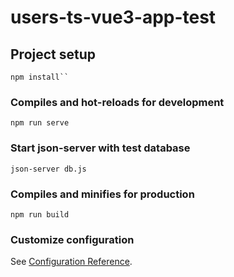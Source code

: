 # users-ts-vue3-app-test

## Project setup
```
npm install``
```

### Compiles and hot-reloads for development
```
npm run serve
```

### Start json-server with test database
```
json-server db.js
```

### Compiles and minifies for production
```
npm run build
```

### Customize configuration
See [Configuration Reference](https://cli.vuejs.org/config/).
